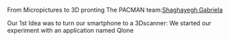 From Micropictures to 3D pronting
The PACMAN team:[Shaghayegh](github.com/missnjf),[Gabriela]()

Our 1st Idea was to turn our smartphone to a 3Dscanner:
We started our experiment with an application named Qlone 
